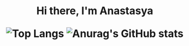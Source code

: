 <h1 align="center">Hi there, I'm Anastasya 

  ![Top Langs](https://github-readme-stats.vercel.app/api/top-langs/?username=anasty223&layout=compact)
![Anurag's GitHub stats](https://github-readme-stats.vercel.app/api?username=anasty223)

  
<!--   ![Ashutosh's github activity graph](https://activity-graph.herokuapp.com/graph?username=anasty223) -->

